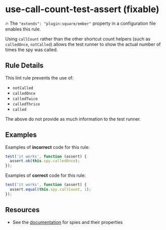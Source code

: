 # use-call-count-test-assert (fixable)

🔥 The `"extends": "plugin:square/ember"` property in a configuration file enables this rule.

Using `callCount` rather than the other shortcut count helpers (such as `calledOnce`, `notCalled`) allows the test runner to show the actual number of times the spy was called.

## Rule Details

This lint rule prevents the use of:

* `notCalled`
* `calledOnce`
* `calledTwice`
* `calledThrice`
* `called`

The above do not provide as much information to the test runner.

## Examples

Examples of **incorrect** code for this rule:

```js
test('it works', function (assert) {
  assert.ok(this.spy.calledOnce);
});
```

Examples of **correct** code for this rule:

```js
test('it works', function (assert) {
  assert.equal(this.spy.callCount, 1);
});
```

## Resources

* See the [documentation](https://sinonjs.org/releases/latest/spies/) for spies and their properties
